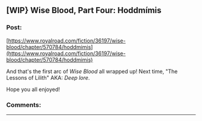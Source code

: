 ## [WIP} Wise Blood, Part Four: Hoddmímis

### Post:

[https://www.royalroad.com/fiction/36197/wise-blood/chapter/570784/hoddmimis](https://www.royalroad.com/fiction/36197/wise-blood/chapter/570784/hoddmimis)

And that's the first arc of *Wise Blood* all wrapped up! Next time, "The Lessons of Lilith" AKA: *Deep lore*. 

Hope you all enjoyed!

### Comments:

---

